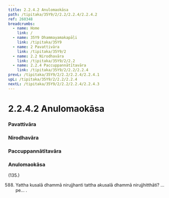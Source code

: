 ```yaml
---
title: 2.2.4.2 Anulomaokāsa
path: /tipitaka/35Y9/2/2.2/2.2.4/2.2.4.2
ref: 260348
breadcrumbs:
  - name: Home
    link: /
  - name: 35Y9 Dhammayamakapāḷi
    link: /tipitaka/35Y9
  - name: 2 Pavattivāra
    link: /tipitaka/35Y9/2
  - name: 2.2 Nirodhavāra
    link: /tipitaka/35Y9/2/2.2
  - name: 2.2.4 Paccuppannātītavāra
    link: /tipitaka/35Y9/2/2.2/2.2.4
prevL: /tipitaka/35Y9/2/2.2/2.2.4/2.2.4.1
upL: /tipitaka/35Y9/2/2.2/2.2.4
nextL: /tipitaka/35Y9/2/2.2/2.2.4/2.2.4.3
---
```


# 2.2.4.2 Anulomaokāsa

### Pavattivāra

### Nirodhavāra

### Paccuppannātītavāra

### Anulomaokāsa

(135.)

588. Yattha kusalā dhammā nirujjhanti tattha akusalā dhammā nirujjhitthāti? …pe… .


